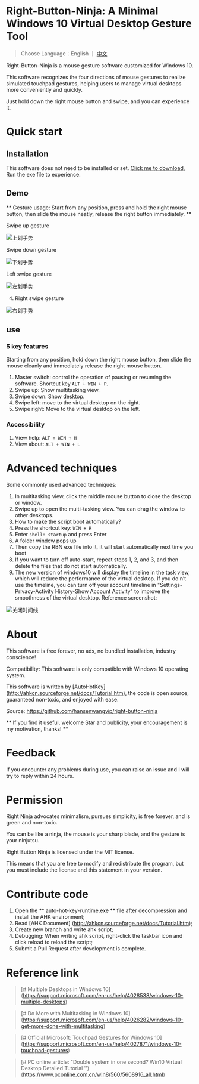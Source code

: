 # Right-Button-Ninja: A Minimal Windows 10 Virtual Desktop Gesture Tool

> Choose Language：English ｜ [中文](https://github.com/hansenwangvip/right-button-ninja/edit/master/README.md)

Right-Button-Ninja is a mouse gesture software customized for Windows 10.

This software recognizes the four directions of mouse gestures to realize simulated touchpad gestures, helping users to manage virtual desktops more conveniently and quickly.

Just hold down the right mouse button and swipe, and you can experience it.

# Quick start

## Installation

This software does not need to be installed or set.
[Click me to download](https://github.com/hansenwangvip/right-button-ninja/releases/download/v1.0.1/RBN.right-button-ninja@1.0.1.zip), Run the exe file to experience.

## Demo

** Gesture usage: Start from any position, press and hold the right mouse button, then slide the mouse neatly, release the right button immediately. **

Swipe up gesture

![上划手势](./imgs/slide-up.gif)

Swipe down gesture

![下划手势](./imgs/slide-down.gif)

Left swipe gesture

![左划手势](./imgs/slide-left.gif)

4. Right swipe gesture

![右划手势](./imgs/slide-right.gif)


## use

### 5 key features

Starting from any position, hold down the right mouse button, then slide the mouse cleanly and immediately release the right mouse button.

1. Master switch: control the operation of pausing or resuming the software. Shortcut key `ALT + WIN + P`.
2. Swipe up: Show multitasking view.
3. Swipe down: Show desktop.
4. Swipe left: move to the virtual desktop on the right.
5. Swipe right: Move to the virtual desktop on the left.

### Accessibility

1. View help: `ALT + WIN + H`
2. View about: `ALT + WIN + L`


# Advanced techniques

Some commonly used advanced techniques:

1. In multitasking view, click the middle mouse button to close the desktop or window.
2. Swipe up to open the multi-tasking view. You can drag the window to other desktops.
3. How to make the script boot automatically?
1. Press the shortcut key: `WIN + R`
2. Enter `shell: startup` and press Enter
3. A folder window pops up
4. Then copy the RBN exe file into it, it will start automatically next time you boot
5. If you want to turn off auto-start, repeat steps 1, 2, and 3, and then delete the files that do not start automatically.
4. The new version of windows10 will display the timeline in the task view, which will reduce the performance of the virtual desktop. If you do n’t use the timeline, you can turn off your account timeline in "Settings-Privacy-Activity History-Show Account Activity" to improve the smoothness of the virtual desktop. Reference screenshot:

![关闭时间线](./imgs/turn-off-timeline.png)

# About

This software is free forever, no ads, no bundled installation, industry conscience!

Compatibility: This software is only compatible with Windows 10 operating system.

This software is written by [AutoHotKey] (http://ahkcn.sourceforge.net/docs/Tutorial.htm), the code is open source, guaranteed non-toxic, and enjoyed with ease.

Source: <https://github.com/hansenwangvip/right-button-ninja>

** If you find it useful, welcome Star and publicity, your encouragement is my motivation, thanks! **

# Feedback

If you encounter any problems during use, you can raise an issue and I will try to reply within 24 hours.

# Permission

Right Ninja advocates minimalism, pursues simplicity, is free forever, and is green and non-toxic.

You can be like a ninja, the mouse is your sharp blade, and the gesture is your ninjutsu.

Right Button Ninja is licensed under the MIT license.

This means that you are free to modify and redistribute the program, but you must include the license and this statement in your version.

# Contribute code

1. Open the ** auto-hot-key-runtime.exe ** file after decompression and install the AHK environment;
2. Read [AHK Document] (http://ahkcn.sourceforge.net/docs/Tutorial.htm);
3. Create new branch and write ahk script;
4. Debugging: When writing ahk script, right-click the taskbar icon and click reload to reload the script;
5. Submit a Pull Request after development is complete.


# Reference link

> [# Multiple Desktops in Windows 10] (https://support.microsoft.com/en-us/help/4028538/windows-10-multiple-desktops)

> [# Do More with Multitasking in Windows 10] (https://support.microsoft.com/en-us/help/4026282/windows-10-get-more-done-with-multitasking)

> [# Official Microsoft: Touchpad Gestures for Windows 10] (https://support.microsoft.com/en-us/help/4027871/windows-10-touchpad-gestures)


> [# PC online article: "Double system in one second? Win10 Virtual Desktop Detailed Tutorial '') (https://www.pconline.com.cn/win8/560/5608916_all.html)
